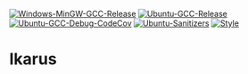 [![Windows-MinGW-GCC-Release](https://github.com/rath3t/Ikarus/actions/workflows/windowsMinGW.yml/badge.svg)](https://github.com/rath3t/Ikarus/actions/workflows/windowsMinGW.yml)
[![Ubuntu-GCC-Release](https://github.com/rath3t/Ikarus/actions/workflows/ubuntu.yml/badge.svg)](https://github.com/rath3t/Ikarus/actions/workflows/ubuntu.yml)
[![Ubuntu-GCC-Debug-CodeCov](https://github.com/IkarusRepo/Ikarus/actions/workflows/ubuntu-coverage.yml/badge.svg)](https://github.com/IkarusRepo/Ikarus/actions/workflows/ubuntu-coverage.yml)
[![Ubuntu-Sanitizers](https://github.com/rath3t/Ikarus/actions/workflows/sanitizers.yml/badge.svg)](https://github.com/rath3t/Ikarus/actions/workflows/sanitizers.yml)
[![Style](https://github.com/rath3t/Ikarus/actions/workflows/style.yml/badge.svg)](https://github.com/rath3t/Ikarus/actions/workflows/style.yml)
# Ikarus
 
 
  



 
  
 
